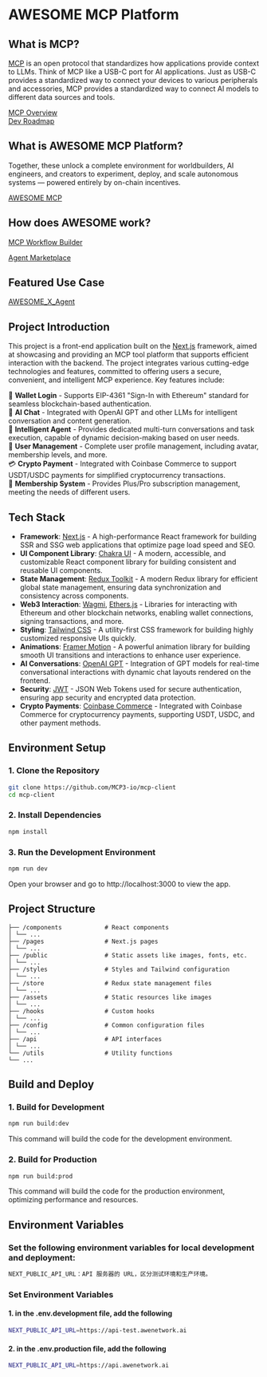 # AWESOME MCP Platform

## What is MCP?

[MCP](https://modelcontextprotocol.io/docs/getting-started/intro) is an open protocol that standardizes how applications provide context to LLMs. Think of MCP like a USB-C port for AI applications. Just as USB-C provides a standardized way to connect your devices to various peripherals and accessories, MCP provides a standardized way to connect AI models to different data sources and tools.

[MCP Overview](https://modelcontextprotocol.io/overview)  
[Dev Roadmap](https://modelcontextprotocol.io/development/roadmap)

## What is AWESOME MCP Platform?

Together, these unlock a complete environment for worldbuilders, AI engineers, and creators to experiment, deploy, and scale autonomous systems — powered entirely by on-chain incentives.

[AWESOME MCP](https://www.awenetwork.ai/blog/awesome)

## How does AWESOME work?

[MCP Workflow Builder](https://www.awenetwork.ai/blog/introducing-awesome-beta)

[Agent Marketplace](https://www.awenetwork.ai/blog/agent-marketplace)

## Featured Use Case

[AWESOME_X_Agent](https://x.com/awenetwork_ai/status/1952190887410417993)

## Project Introduction

This project is a front-end application built on the [Next.js](https://nextjs.org/) framework, aimed at showcasing and providing an MCP tool platform that supports efficient interaction with the backend. The project integrates various cutting-edge technologies and features, committed to offering users a secure, convenient, and intelligent MCP experience. Key features include:

🔐 **Wallet Login** - Supports EIP-4361 "Sign-In with Ethereum" standard for seamless blockchain-based authentication.  
🤖 **AI Chat** - Integrated with OpenAI GPT and other LLMs for intelligent conversation and content generation.  
🎯 **Intelligent Agent** - Provides dedicated multi-turn conversations and task execution, capable of dynamic decision-making based on user needs.  
👤 **User Management** - Complete user profile management, including avatar, membership levels, and more.  
💳 **Crypto Payment** - Integrated with Coinbase Commerce to support USDT/USDC payments for simplified cryptocurrency transactions.  
👑 **Membership System** - Provides Plus/Pro subscription management, meeting the needs of different users.

## Tech Stack

- **Framework**: [Next.js](https://nextjs.org/) - A high-performance React framework for building SSR and SSG web applications that optimize page load speed and SEO.  
- **UI Component Library**: [Chakra UI](https://chakra-ui.com/) - A modern, accessible, and customizable React component library for building consistent and reusable UI components.  
- **State Management**: [Redux Toolkit](https://redux-toolkit.js.org/) - A modern Redux library for efficient global state management, ensuring data synchronization and consistency across components.  
- **Web3 Interaction**: [Wagmi](https://wagmi.sh/), [Ethers.js](https://docs.ethers.io/v5/) - Libraries for interacting with Ethereum and other blockchain networks, enabling wallet connections, signing transactions, and more.  
- **Styling**: [Tailwind CSS](https://tailwindcss.com/) - A utility-first CSS framework for building highly customized responsive UIs quickly.  
- **Animations**: [Framer Motion](https://www.framer.com/motion/) - A powerful animation library for building smooth UI transitions and interactions to enhance user experience.  
- **AI Conversations**: [OpenAI GPT](https://openai.com/) - Integration of GPT models for real-time conversational interactions with dynamic chat layouts rendered on the frontend.  
- **Security**: [JWT](https://jwt.io/) - JSON Web Tokens used for secure authentication, ensuring app security and encrypted data protection.  
- **Crypto Payments**: [Coinbase Commerce](https://commerce.coinbase.com/) - Integrated with Coinbase Commerce for cryptocurrency payments, supporting USDT, USDC, and other payment methods.

## Environment Setup

### 1. Clone the Repository

```bash
git clone https://github.com/MCP3-io/mcp-client
cd mcp-client
```



### 2. Install Dependencies
```bash
npm install
```

### 3. Run the Development Environment
```bash
npm run dev
```

Open your browser and go to http://localhost:3000 to view the app.

## Project Structure
```
├── /components            # React components
│ └── ...  
├── /pages                 # Next.js pages
│ └── ...  
├── /public                # Static assets like images, fonts, etc.
│ └── ...  
├── /styles                # Styles and Tailwind configuration
│ └── ...  
├── /store                 # Redux state management files
│ └── ...  
├── /assets                # Static resources like images
│ └── ...  
├── /hooks                 # Custom hooks
│ └── ...  
├── /config                # Common configuration files
│ └── ...  
├── /api                   # API interfaces
│ └── ...  
└── /utils                 # Utility functions
└── ...  

```

## Build and Deploy
### 1. Build for Development
```bash
npm run build:dev
```
This command will build the code for the development environment.

### 2.  Build for Production
```bash
npm run build:prod
```
This command will build the code for the production environment, optimizing performance and resources.


## Environment Variables
### Set the following environment variables for local development and deployment:
```bash
NEXT_PUBLIC_API_URL：API 服务器的 URL，区分测试环境和生产环境。
```

### Set Environment Variables
#### 1. in the .env.development file, add the following

```bash
NEXT_PUBLIC_API_URL=https://api-test.awenetwork.ai
```

#### 2. in the .env.production file, add the following

```bash
NEXT_PUBLIC_API_URL=https://api.awenetwork.ai
```
